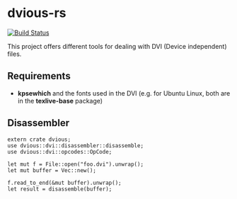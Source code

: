 # dvious-rs

[![Build Status](https://travis-ci.org/Rentier/dvious-rs.svg?branch=master)](https://travis-ci.org/Rentier/dvious-rs)

This project offers different tools for dealing with DVI (Device independent) files.

## Requirements

- **kpsewhich** and the fonts used in the DVI (e.g. for Ubuntu Linux, both are in the **texlive-base** package)

## Disassembler

    extern crate dvious;
    use dvious::dvi::disassembler::disassemble;
    use dvious::dvi::opcodes::OpCode;

    let mut f = File::open("foo.dvi").unwrap();
    let mut buffer = Vec::new();

    f.read_to_end(&mut buffer).unwrap();
    let result = disassemble(buffer);